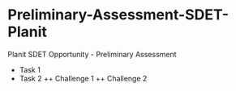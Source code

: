 # Preliminary-Assessment-SDET-Planit
Planit SDET Opportunity - Preliminary Assessment

+ Task 1
+ Task 2
++ Challenge 1
++ Challenge 2

